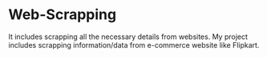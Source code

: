 # Web-Scrapping
It includes scrapping all the necessary details from websites.
My project includes scrapping information/data from e-commerce website like Flipkart.
